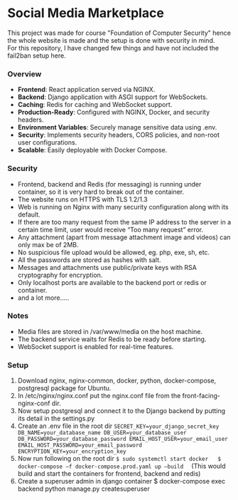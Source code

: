 # Social Media Marketplace
This project was made for course "Foundation of Computer Security" hence the whole website is made and the setup is done with security in mind.  
For this repository, I have changed few things and have not included the fail2ban setup here.

### Overview
- **Frontend**: React application served via NGINX.
- **Backend**: Django application with ASGI support for WebSockets.
- **Caching**: Redis for caching and WebSocket support.
- **Production-Ready**: Configured with NGINX, Docker, and security headers.
- **Environment Variables**: Securely manage sensitive data using .env.
- **Security**: Implements security headers, CORS policies, and non-root user configurations.
- **Scalable**: Easily deployable with Docker Compose.

### Security
-	Frontend, backend and Redis (for messaging) is running under container, so it is very hard to break out of the container.
-	The website runs on HTTPS with TLS 1.2/1.3
-	Web is running on Nginx with many security configuration along with its default.
-	If there are too many request from the same IP address to the server in a certain time limit, user would receive “Too many request” error.
-	Any attachment (apart from message attachment image and videos) can only max be of 2MB.
-	No suspicious file upload would be allowed, eg. php, exe, sh, etc.
-	All the passwords are stored as hashes with salt.
-	Messages and attachments use public/private keys with RSA cryptography for encryption.
-	Only localhost ports are available to the backend port or redis or container.
-	and a lot more.....

### Notes
- Media files are stored in /var/www/media on the host machine.
- The backend service waits for Redis to be ready before starting.
- WebSocket support is enabled for real-time features.

### Setup
1.	Download nginx, nginx-common, docker, python, docker-compose, postgresql package for Ubuntu.
2.	In /etc/nginx/nginx.conf put the nginx.conf file from the front-facing-nginx-conf dir.
3.	Now setup postgresql and connect it to the Django backend by putting its detail in the settings.py
4.	Create an .env file in the root dir
   `SECRET_KEY=your_django_secret_key
  	DB_NAME=your_database_name
  	DB_USER=your_database_user
  	DB_PASSWORD=your_database_password
  	EMAIL_HOST_USER=your_email_user
  	EMAIL_HOST_PASSWORD=your_email_password
  	ENCRYPTION_KEY=your_encryption_key`  
6.	Now run following on the root dir
`$ sudo systemctl start docker  
$ docker-compose –f docker-compose.prod.yaml up –build  `
(This would build and start the containers for frontend, backend and redis)
7.	Create a superuser admin in django container
$ docker-compose exec backend python manage.py createsuperuser 
